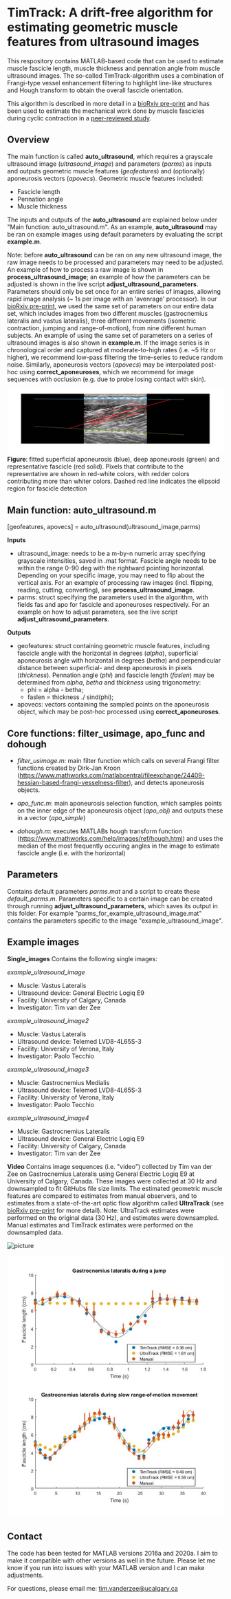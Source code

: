# TimTrack: A drift-free algorithm for estimating geometric muscle features from ultrasound images

This respository contains MATLAB-based code that can be used to estimate muscle fascicle length, muscle thickness and pennation angle from muscle ultrasound images. The so-called TimTrack-algorithm uses a combination of Frangi-type vessel enhancement filtering to highlight line-like structures and Hough transform to obtain the overall fascicle orientation.

This algorithm is described in more detail in a [bioRxiv pre-print](https://www.biorxiv.org/content/10.1101/2020.08.23.263574v2) and has been used to estimate the mechanical work done by muscle fascicles during cyclic contraction in a [peer-reviewed study](https://journals.biologists.com/jeb/article-abstract/224/9/jeb233965/237823/The-high-energetic-cost-of-rapid-force-development?redirectedFrom=fulltext).

## Overview
The main function is called **auto_ultrasound**, which requires a grayscale ultrasound image (*ultrasound_image*) and parameters (*parms*) as inputs and outputs geometric muscle features (*geofeatures*) and (optionally) aponeurosis vectors (*apovecs*). Geometric muscle features included:
* Fascicle length
* Pennation angle
* Muscle thickness

The inputs and outputs of the **auto_ultrasound** are explained below under "Main function: auto_ultrasound.m". As an example, **auto_ultrasound** may be ran on example images using default parameters by evaluating the script **example.m**. 

Note: before **auto_ultrasound** can be ran on any new ultrasound image, the raw image needs to be processed and parameters may need to be adjusted. An example of how to process a raw image is shown in **process_ultrasound_image**; an example of how the parameters can be adjusted is shown in the live script **adjust_ultrasound_parameters**. Parameters should only be set once for an entire series of images, allowing rapid image analysis (~ 1s per image with an 'avenrage' processor). In our [bioRxiv pre-print](https://www.biorxiv.org/content/10.1101/2020.08.23.263574v2), we used the same set of parameters on our entire data set, which includes images from two different muscles (gastrocnemius lateralis and vastus lateralis), three different movements (isometric contraction, jumping and range-of-motion), from nine different human subjects. An example of using the same set of parameters on a series of ultrasound images is also shown in **example.m**. If the image series is in chronological order and captured at moderate-to-high rates (i.e. ~5 Hz or higher), we recommend low-pass filtering the time-series to reduce random noise. Similarly, aponeurosis vectors (*apovecs*) may be interpolated post-hoc using **correct_aponeuroses**, which we recommend for image sequences with occlusion (e.g. due to probe losing contact with skin).

![picture](example_of_analyzed_image_new.jpg)
**Figure**: fitted superficial aponeurosis (blue), deep aponeurosis (green) and representative fascicle (red solid). Pixels that contribute to the representative are shown in red-white colors, with redder colors contributing more than whiter colors. Dashed red line indicates the elipsoid region for fascicle detection

## Main function: auto_ultrasound.m
[geofeatures, apovecs] = auto_ultrasound(ultrasound_image,parms)

**Inputs**

* ultrasound_image: needs to be a m-by-n numeric array specifying grayscale intensities, saved in .mat format. Fascicle angle needs to be within the range 0-90 deg with the rightward pointing horinzontal. Depending on your specific image, you may need to flip about the vertical axis. For an example of processing raw images (incl. flipping, reading, cutting, converting), see **process_ultrasound_image**.
* parms: struct specifying the parameters used in the algorithm, with fields fas and apo for fascicle and aponeuroses respectively. For an example on how to adjust parameters, see the live script **adjust_ultrasound_parameters**.

**Outputs**

* geofeatures: struct containing geometric muscle features, including fascicle angle with the horizontal in degrees (*alpha*), superficial aponeurosis angle with horizontal in degrees (*betha*) and perpendicular distance between superficial- and deep aponeurosis in pixels (*thickness*). Pennation angle (*phi*) and fascicle length (*faslen*) may be determined from *alpha*, *betha* and *thickness* using trigonometry:
  * phi = alpha - betha;
  * faslen = thickness ./ sind(phi);
* apovecs: vectors containing the sampled points on the aponeurosis object, which may be post-hoc processed using **correct_aponeuroses**.

## Core functions: filter_usimage, apo_func and dohough

* *filter_usimage.m*: main filter function which calls on several Frangi filter functions created by Dirk-Jan Kroon (https://www.mathworks.com/matlabcentral/fileexchange/24409-hessian-based-frangi-vesselness-filter), and detects aponeurosis objects.

* *apo_func.m*: main aponeurosis selection function, which samples points on the inner edge of the aponeurosis object (*apo_obj*) and outputs these in a vector (*apo_simple*)

* *dohough.m*: executes MATLABs hough transform function (https://www.mathworks.com/help/images/ref/hough.html) and uses the median of the most frequently occuring angles in the image to estimate fascicle angle (i.e. with the horizontal)

## Parameters

Contains default parameters *parms.mat* and a script to create these *default_parms.m*. Parameters specific to a certain image can be created through running  **adjust_ultrasound_parameters**, which saves its output in this folder. For example "parms_for_example_ultrasound_image.mat" contains the parameters specific to the image "example_ultrasound_image".

## Example images

**Single_images**
Contains the following single images:

*example_ultrasound_image*
* Muscle: Vastus Lateralis
* Ultrasound device: General Electric Logiq E9
* Facility: University of Calgary, Canada
* Investigator: Tim van der Zee

*example_ultrasound_image2*
* Muscle: Vastus Lateralis
* Ultrasound device: Telemed LVD8-4L65S-3
* Facility: University of Verona, Italy
* Investigator: Paolo Tecchio

*example_ultrasound_image3*
* Muscle: Gastrocnemius Medialis
* Ultrasound device: Telemed LVD8-4L65S-3
* Facility: University of Verona, Italy
* Investigator: Paolo Tecchio

*example_ultrasound_image4*
* Muscle: Gastrocnemius Lateralis
* Ultrasound device: General Electric Logiq E9
* Facility: University of Calgary, Canada
* Investigator: Tim van der Zee

**Video**
Contains image sequences (i.e. "video") collected by Tim van der Zee on Gastrocnemius Lateralis using General Electric Logiq E9 at University of Calgary, Canada. These images were collected at 30 Hz and downsampled to fit GitHubs file size limits. The estimated geometric muscle features are compared to estimates from manual observers, and to estimates from a state-of-the-art optic flow algorithm called **UltraTrack** (see [bioRxiv pre-print](https://www.biorxiv.org/content/10.1101/2020.08.23.263574v2) for more detail). Note: UltraTrack estimates were performed on the original data (30 Hz), and estimates were downsampled. Manual estimates and TimTrack estimates were performed on the downsampled data. 

![picture](gastroc_jumping_timtrack.gif)

![picture](TimTrack_vs_manual_vs_UltraTrack.jpg)

## Contact
The code has been tested for MATLAB versions 2016a and 2020a. I aim to make it compatible with other versions as well in the future. Please let me know if you run into issues with your MATLAB version and I can make adjustments. 

For questions, please email me: tim.vanderzee@ucalgary.ca
